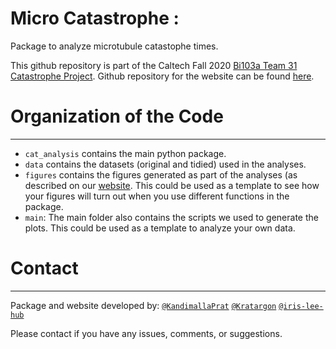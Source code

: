 # Micro Catastrophe : 
Package to analyze microtubule catastophe times.

This github repository is part of the Caltech Fall 2020 [Bi103a Team 31 Catastrophe Project](https://kratargon.github.io/bi103g31/index.html). Github repository for the website can be found [here](https://github.com/Kratargon/bi103g31).

# Organization of the Code
--------------------------
* `cat_analysis` contains the main python package. 
* `data` contains the datasets (original and tidied) used in the analyses.
* `figures` contains the figures generated as part of the analyses (as described on our [website](https://kratargon.github.io/bi103g31/index.html). This could be used as a template to see how your figures will turn out when you use different functions in the package.
* `main`: The main folder also contains the scripts we used to generate the plots. This could be used as a template to analyze your own data.

# Contact
---------
Package and website developed by:
[`@KandimallaPrat`](https://github.com/KandimallaPrat)
[`@Kratargon`](https://github.com/Kratargon)
[`@iris-lee-hub`](https://github.com/iris-lee-hub)

Please contact if you have any issues, comments, or suggestions. 

